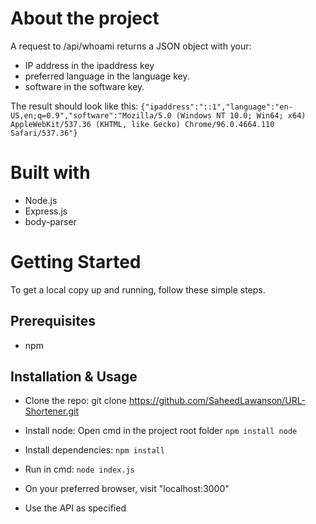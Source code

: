# About the project

A request to /api/whoami returns a JSON object with your:
-   IP address in the ipaddress key
-   preferred language in the language key.
-   software in the software key.

The result should look like this: 
```{"ipaddress":"::1","language":"en-US,en;q=0.9","software":"Mozilla/5.0 (Windows NT 10.0; Win64; x64) AppleWebKit/537.36 (KHTML, like Gecko) Chrome/96.0.4664.110 Safari/537.36"}```


# Built with

- Node.js
- Express.js
- body-parser


# Getting Started
To get a local copy up and running, follow these simple steps.


## Prerequisites

- npm


## Installation & Usage

- Clone the repo: git clone https://github.com/SaheedLawanson/URL-Shortener.git

- Install node: Open cmd in the project root folder ```npm install node```

- Install dependencies: ```npm install```

- Run in cmd: ```node index.js```

- On your preferred browser, visit "localhost:3000"

- Use the API as specified
